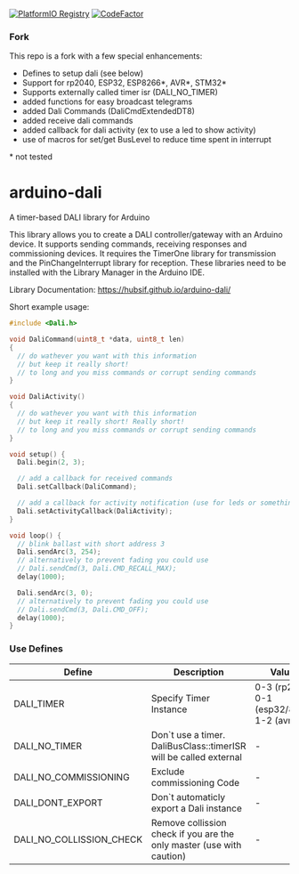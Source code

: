 [![PlatformIO Registry](https://badges.registry.platformio.org/packages/thewhobox/library/Dali.svg)](https://registry.platformio.org/libraries/thewhobox/Dali) [![CodeFactor](https://www.codefactor.io/repository/github/thewhobox/arduino-dali/badge)](https://www.codefactor.io/repository/github/thewhobox/arduino-dali)

### Fork
This repo is a fork with a few special enhancements:  
 - Defines to setup dali (see below)
 - Support for rp2040, ESP32, ESP8266*, AVR*, STM32*
 - Supports externally called timer isr (DALI_NO_TIMER)
 - added functions for easy broadcast telegrams
 - added Dali Commands (DaliCmdExtendedDT8)
 - added receive dali commands
 - added callback for dali activity (ex to use a led to show activity)
 - use of macros for set/get BusLevel to reduce time spent in interrupt

\* not tested

# arduino-dali
A timer-based DALI library for Arduino

This library allows you to create a DALI controller/gateway with an Arduino device. It supports sending commands, receiving responses and commissioning devices. It requires the TimerOne library for transmission and the PinChangeInterrupt library for reception. These libraries need to be installed with the Library Manager in the Arduino IDE.


Library Documentation: https://hubsif.github.io/arduino-dali/

Short example usage:

```c
#include <Dali.h>

void DaliCommand(uint8_t *data, uint8_t len)
{
  // do wathever you want with this information
  // but keep it really short!
  // to long and you miss commands or corrupt sending commands
}

void DaliActivity()
{
  // do wathever you want with this information
  // but keep it really short! Really short!
  // to long and you miss commands or corrupt sending commands
}

void setup() {
  Dali.begin(2, 3);

  // add a callback for received commands
  Dali.setCallback(DaliCommand);

  // add a callback for activity notification (use for leds or something)
  Dali.setActivityCallback(DaliActivity);
}

void loop() {
  // blink ballast with short address 3
  Dali.sendArc(3, 254);
  // alternatively to prevent fading you could use
  // Dali.sendCmd(3, Dali.CMD_RECALL_MAX);
  delay(1000);

  Dali.sendArc(3, 0);
  // alternatively to prevent fading you could use
  // Dali.sendCmd(3, Dali.CMD_OFF);
  delay(1000);
}
```

### Use Defines
|Define|Description|Values|Default|
|---|---|---|---|
|DALI_TIMER|Specify Timer Instance |0-3 (rp2040)<br />0-1 (esp32/8266)<br />1-2 (avr)|0|
|DALI_NO_TIMER|Don`t use a timer. DaliBusClass::timerISR will be called external|-|-|
|DALI_NO_COMMISSIONING|Exclude commissioning Code|-|-|
|DALI_DONT_EXPORT|Don`t automaticly export a Dali instance|-|-|
|DALI_NO_COLLISSION_CHECK|Remove collission check if you are the only master (use with caution)|-|-|